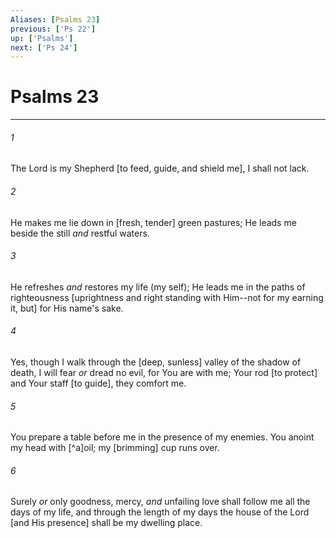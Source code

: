```yaml
---
Aliases: [Psalms 23]
previous: ['Ps 22']
up: ['Psalms']
next: ['Ps 24']
---
```

# Psalms 23

***














###### 1 






The Lord is my Shepherd [to feed, guide, and shield me], I shall not lack. 













###### 2 






He makes me lie down in [fresh, tender] green pastures; He leads me beside the still _and_ restful waters. 













###### 3 






He refreshes _and_ restores my life (my self); He leads me in the paths of righteousness [uprightness and right standing with Him--not for my earning it, but] for His name's sake. 













###### 4 






Yes, though I walk through the [deep, sunless] valley of the shadow of death, I will fear _or_ dread no evil, for You are with me; Your rod [to protect] and Your staff [to guide], they comfort me. 













###### 5 






You prepare a table before me in the presence of my enemies. You anoint my head with [^a]oil; my [brimming] cup runs over. 













###### 6 






Surely _or_ only goodness, mercy, _and_ unfailing love shall follow me all the days of my life, and through the length of my days the house of the Lord [and His presence] shall be my dwelling place.
